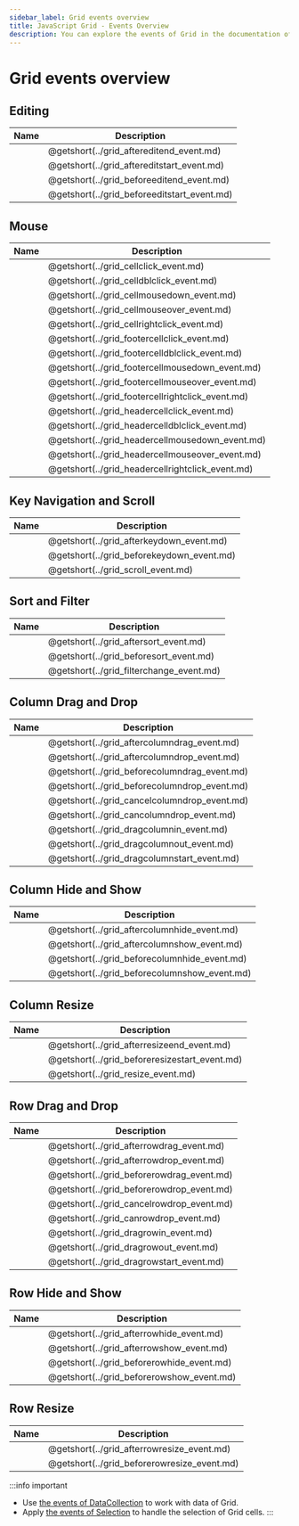 ```yaml
---
sidebar_label: Grid events overview
title: JavaScript Grid - Events Overview 
description: You can explore the events of Grid in the documentation of the DHTMLX JavaScript UI library. Browse developer guides and API reference, try out code examples and live demos, and download a free 30-day evaluation version of DHTMLX Suite 7.
---
```


# Grid events overview

## Editing

| Name                                            | Description                                         |
| ----------------------------------------------- | --------------------------------------------------- |
| [](../grid_aftereditend_event.md)         | @getshort(../grid_aftereditend_event.md)         |
| [](../grid_aftereditstart_event.md)       | @getshort(../grid_aftereditstart_event.md)       |
| [](../grid_beforeeditend_event.md)        | @getshort(../grid_beforeeditend_event.md)        |
| [](../grid_beforeeditstart_event.md)      | @getshort(../grid_beforeeditstart_event.md)      |

## Mouse

| Name                                            | Description                                            |
|-------------------------------------------------|--------------------------------------------------------|
| [](../grid_cellclick_event.md)            | @getshort(../grid_cellclick_event.md)            |
| [](../grid_celldblclick_event.md)         | @getshort(../grid_celldblclick_event.md)         |
| [](../grid_cellmousedown_event.md)        | @getshort(../grid_cellmousedown_event.md)        |
| [](../grid_cellmouseover_event.md)        | @getshort(../grid_cellmouseover_event.md)        |
| [](../grid_cellrightclick_event.md)       | @getshort(../grid_cellrightclick_event.md)       |
| [](../grid_footercellclick_event.md)      | @getshort(../grid_footercellclick_event.md)      |
| [](../grid_footercelldblclick_event.md)   | @getshort(../grid_footercelldblclick_event.md)   |
| [](../grid_footercellmousedown_event.md)  | @getshort(../grid_footercellmousedown_event.md)  |
| [](../grid_footercellmouseover_event.md)  | @getshort(../grid_footercellmouseover_event.md)  |
| [](../grid_footercellrightclick_event.md) | @getshort(../grid_footercellrightclick_event.md) |
| [](../grid_headercellclick_event.md)      | @getshort(../grid_headercellclick_event.md)      |
| [](../grid_headercelldblclick_event.md)   | @getshort(../grid_headercelldblclick_event.md)   |
| [](../grid_headercellmousedown_event.md)  | @getshort(../grid_headercellmousedown_event.md)  |
| [](../grid_headercellmouseover_event.md)  | @getshort(../grid_headercellmouseover_event.md)  |
| [](../grid_headercellrightclick_event.md) | @getshort(../grid_headercellrightclick_event.md) |

## Key Navigation and Scroll

| Name                                     | Description                                     |
|------------------------------------------|-------------------------------------------------|
| [](../grid_afterkeydown_event.md)  | @getshort(../grid_afterkeydown_event.md)  |
| [](../grid_beforekeydown_event.md) | @getshort(../grid_beforekeydown_event.md) |
| [](../grid_scroll_event.md)        | @getshort(../grid_scroll_event.md)        |

## Sort and Filter

| Name                                    | Description                                    |
|-----------------------------------------|------------------------------------------------|
| [](../grid_aftersort_event.md)    | @getshort(../grid_aftersort_event.md)    |
| [](../grid_beforesort_event.md)   | @getshort(../grid_beforesort_event.md)   |
| [](../grid_filterchange_event.md) | @getshort(../grid_filterchange_event.md) |

## Column Drag and Drop

| Name                                        | Description                                        |
|---------------------------------------------|----------------------------------------------------|
| [](../grid_aftercolumndrag_event.md)  | @getshort(../grid_aftercolumndrag_event.md)  |
| [](../grid_aftercolumndrop_event.md)  | @getshort(../grid_aftercolumndrop_event.md)  |
| [](../grid_beforecolumndrag_event.md) | @getshort(../grid_beforecolumndrag_event.md) |
| [](../grid_beforecolumndrop_event.md) | @getshort(../grid_beforecolumndrop_event.md) |
| [](../grid_cancelcolumndrop_event.md) | @getshort(../grid_cancelcolumndrop_event.md) |
| [](../grid_cancolumndrop_event.md)    | @getshort(../grid_cancolumndrop_event.md)    |
| [](../grid_dragcolumnin_event.md)     | @getshort(../grid_dragcolumnin_event.md)     |
| [](../grid_dragcolumnout_event.md)    | @getshort(../grid_dragcolumnout_event.md)    |
| [](../grid_dragcolumnstart_event.md)  | @getshort(../grid_dragcolumnstart_event.md)   |

## Column Hide and Show

| Name                                        | Description                                        |
|---------------------------------------------|----------------------------------------------------|
| [](../grid_aftercolumnhide_event.md)  | @getshort(../grid_aftercolumnhide_event.md)  |
| [](../grid_aftercolumnshow_event.md)  | @getshort(../grid_aftercolumnshow_event.md)  |
| [](../grid_beforecolumnhide_event.md) | @getshort(../grid_beforecolumnhide_event.md) |
| [](../grid_beforecolumnshow_event.md) | @getshort(../grid_beforecolumnshow_event.md) |

## Column Resize

| Name                                         | Description                                         |
|----------------------------------------------|-----------------------------------------------------|
| [](../grid_afterresizeend_event.md)    | @getshort(../grid_afterresizeend_event.md)    |
| [](../grid_beforeresizestart_event.md) | @getshort(../grid_beforeresizestart_event.md) |
| [](../grid_resize_event.md)            | @getshort(../grid_resize_event.md)            |

## Row Drag and Drop

| Name                                     | Description                                       |
|------------------------------------------|---------------------------------------------------|
| [](../grid_afterrowdrag_event.md)  | @getshort(../grid_afterrowdrag_event.md)       |
| [](../grid_afterrowdrop_event.md)  | @getshort(../grid_afterrowdrop_event.md)       |
| [](../grid_beforerowdrag_event.md) | @getshort(../grid_beforerowdrag_event.md)   |
| [](../grid_beforerowdrop_event.md) | @getshort(../grid_beforerowdrop_event.md)   |
| [](../grid_cancelrowdrop_event.md) | @getshort(../grid_cancelrowdrop_event.md)   |
| [](../grid_canrowdrop_event.md)    | @getshort(../grid_canrowdrop_event.md)      |
| [](../grid_dragrowin_event.md)     | @getshort(../grid_dragrowin_event.md)       |
| [](../grid_dragrowout_event.md)    | @getshort(../grid_dragrowout_event.md)      |
| [](../grid_dragrowstart_event.md)  | @getshort(../grid_dragrowstart_event.md) |

## Row Hide and Show

| Name                                     | Description                                     |
|------------------------------------------|-------------------------------------------------|
| [](../grid_afterrowhide_event.md)  | @getshort(../grid_afterrowhide_event.md)  |
| [](../grid_afterrowshow_event.md)  | @getshort(../grid_afterrowshow_event.md)  |
| [](../grid_beforerowhide_event.md) | @getshort(../grid_beforerowhide_event.md) |
| [](../grid_beforerowshow_event.md) | @getshort(../grid_beforerowshow_event.md) |

## Row Resize

| Name                                       | Description                                       |
|--------------------------------------------|---------------------------------------------------|
| [](../grid_afterrowresize_event.md)  | @getshort(../grid_afterrowresize_event.md)  |
| [](../grid_beforerowresize_event.md) | @getshort(../grid_beforerowresize_event.md) |

:::info important
- Use [the events of DataCollection](data_collection.md#events) to work with data of Grid. 
- Apply [the events of Selection](grid/api/api_overview.md#selection-events) to handle the selection of Grid cells.
:::
